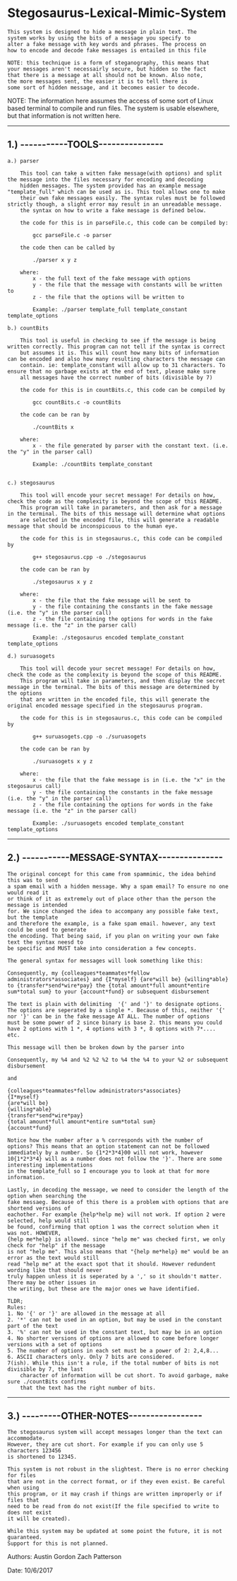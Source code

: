 
# **Stegosaurus-Lexical-Mimic-System**

	This system is designed to hide a message in plain text. The 
	system works by using the bits of a message you specify to 
	alter a fake message with key words and phrases. The process on
	how to encode and decode fake messages is entailed in this file
   
	NOTE: this technique is a form of steganography, this means that
	your messages aren't necessairly secure, but hidden so the fact
	that there is a message at all should not be known. Also note,
	the more messages sent, the easier it is to tell there is 
	some sort of hidden message, and it becomes easier to decode.



NOTE: The information here assumes the access of some sort of Linux based terminal to compile and run files. The system is usable elsewhere, but that information is not written here.

---
1.) -----------TOOLS---------------
---

	a.) parser

		This tool can take a witten fake message(with options) and split the message into the files necessary for encoding and decoding
		hidden messages. The system provided has an example message "template_full" which can be used as is. This tool allows one to make
		their own fake messages easily. The syntax rules must be followed strictly though, a slight error may result in an unreadable message.
		the syntax on how to write a fake message is defined below.

		the code for this is in parseFile.c, this code can be compiled by:

			gcc parseFile.c -o parser

		the code then can be called by 

			./parser x y z

		where:
			x - the full text of the fake message with options
			y - the file that the message with constants will be written to
			z - the file that the options will be written to

			Example: ./parser template_full template_constant template_options

	b.) countBits

		This tool is useful in checking to see if the message is being written correctly. This program can not tell if the syntax is correct
		but assumes it is. This will count how many bits of information can be encoded and also how many resulting characters the message can
		contain. ie: template_constant will allow up to 31 characters. To ensure that no garbage exists at the end of text, please make sure
		all messages have the correct number of bits (divisible by 7)

		the code for this is in countBits.c, this code can be compiled by

			gcc countBits.c -o countBits

		the code can be ran by

			./countBits x

		where:
			x - the file generated by parser with the constant text. (i.e. the "y" in the parser call)

			Example: ./countBits template_constant


	c.) stegosaurus
	
		This tool will encode your secret message! For details on how, check the code as the complexity is beyond the scope of this README.
		This program will take in parameters, and then ask for a message in the terminal. The bits of this message will determine what options
		are selected in the encoded file, this will generate a readable message that should be inconspicuous to the human eye.

		the code for this is in stegosaurus.c, this code can be compiled by

			g++ stegosaurus.cpp -o ./stegosaurus

		the code can be ran by

			./stegosaurus x y z

		where:
			x - the file that the fake message will be sent to 
			y - the file containing the constants in the fake message (i.e. the "y" in the parser call)
			z - the file containing the options for words in the fake message (i.e. the "z" in the parser call)

			Example: ./stegosaurus encoded template_constant template_options

	d.) suruasogets

		This tool will decode your secret message! For details on how, check the code as the complexity is beyond the scope of this README.
		This program will take in parameters, and then display the secret message in the terminal. The bits of this message are determined by the options
		that are written in the encoded file, this will generate the original encoded message specified in the stegosaurus program.

		the code for this is in stegosaurus.c, this code can be compiled by

			g++ suruasogets.cpp -o ./suruasogets

		the code can be ran by

			./suruasogets x y z

		where:
			x - the file that the fake message is in (i.e. the "x" in the stegosaurus call)
			y - the file containing the constants in the fake message (i.e. the "y" in the parser call)
			z - the file containing the options for words in the fake message (i.e. the "z" in the parser call)

			Example: ./suruasogets encoded template_constant template_options


---
2.) -----------MESSAGE-SYNTAX---------------
---

	The original concept for this came from spammimic, the idea behind this was to send
	a spam email with a hidden message. Why a spam email? To ensure no one would read it
	or think of it as extremely out of place other than the person the message is intended
	for. We since changed the idea to accompany any possible fake text, but the template
	and therefore the example, is a fake spam email. however, any text could be used to generate
	the encoding. That being said, if you plan on writing your own fake text the syntax neesd to 
	be specific and MUST take into consideration a few concepts.

	The general syntax for messages will look something like this:

	Consequently, my {colleagues*teammates*fellow administrators*associates} and {I*myself} {are*will be} {willing*able} to {transfer*send*wire*pay} the {total amount*full amount*entire sum*total sum} to your {account*fund} or subsequent disbursement

	The text is plain with delimiting  '{' and '}' to designate options. The options are seperated by a single *. Because of this, neither '{' nor '}' can be in the fake message AT ALL. The number of options
	must be some power of 2 since binary is base 2. this means you could have 2 options with 1 *, 4 options with 3 *, 8 options with 7*.... etc. 

	This message will then be broken down by the parser into

	Consequently, my %4 and %2 %2 %2 to %4 the %4 to your %2 or subsequent disbursement

	and 

	{colleagues*teammates*fellow administrators*associates}
	{I*myself}
	{are*will be}
	{willing*able}
	{transfer*send*wire*pay}
	{total amount*full amount*entire sum*total sum}
	{account*fund}

	Notice how the number after a % corresponds with the number of options? This means that an option statement can not be followed immediately by a number. So {1*2*3*4}00 will not work, however
	10{1*2*3*4} will as a number does not follow the '}'. There are some interesting implementations
	in the template_full so I encourage you to look at that for more information.

	Lastly, in decoding the message, we need to consider the length of the option when searching the
	fake messaeg. Because of this there is a problem with options that are shortend versions of 
	eachother. For example {help*help me} will not work. If option 2 were selected, help would still
	be found, confirming that option 1 was the correct solution when it was not. HOWEVER,
	{help me*help} is allowed. since "help me" was checked first, we only check for "help" if the message
	is not "help me". This also means that "{help me*help} me" would be an error as the text would still
	read "help me" at the exact spot that it should. However redundent wording like that should never
	truly happen unless it is seperated by a ',' so it shouldn't matter. There may be other issues in
	the writing, but these are the major ones we have identified.

	TLDR;
	Rules:
	1. No '{' or '}' are allowed in the message at all 
	2. '*' can not be used in an option, but may be used in the constant part of the text
	3. '%' can not be used in the constant text, but may be in an option
	4. No shorter versions of options are allowed to come before longer versions with a set of options
	5. The number of options in each set must be a power of 2: 2,4,8... 
	6. ASCII characters only. Only 7 bits are considered.
	7(ish). While this isn't a rule, if the total number of bits is not divisible by 7, the last
		character of information will be cut short. To avoid garbage, make sure ./countBits confirms
		that the text has the right number of bits.


---
3.) ---------OTHER-NOTES----------------- 
---
	The stegosaurus system will accept messages longer than the text can accommodate.
	However, they are cut short. For example if you can only use 5 characters 123456 
	is shortened to 12345.

	This system is not robust in the slightest. There is no error checking for files
	that are not in the correct format, or if they even exist. Be careful when using
	this program, or it may crash if things are written improperly or if files that
	need to be read from do not exist(If the file specified to write to does not exist
	it will be created).

	While this system may be updated at some point the future, it is not guaranteed.
	Support for this is not planned.


Authors:
	Austin Gordon
	Zach Patterson

Date: 10/6/2017 